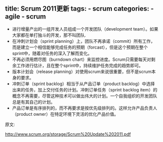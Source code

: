 title: Scrum 2011更新
tags:
	- scrum
categories:
    - agile
    - scrum
---



* 进行增量产出的一组开发人员组成一个开发团队（development team）。如果大家都在单打独斗的开发，那不叫团队.
* 在冲刺计划会（sprint planning）上，团队不再承诺（commit）所有工作，而是建立一个相信能够完成任务的预期（forcast），但是这个预期在整个sprint中，随着对任务的深入了解而变化。
* 不再必须用燃尽图（burndown chart）来监控进度。Scrum只需要每天对剩余工作进行估计，且在整个sprint中，持续维护任务完成的趋势即可。
* 版本计划会（release planning）对使用scrum来说很重要，但不是scrum本身的要求。
* 冲刺订单（sprint backlog）相当于从产品订单（product backlog）中选择出来的任务，加上交付任务的计划。冲刺订单任务（sprint backlog item）的概念不再需要，尽管这种技术可以做出伟大的计划。一个自我组织的开发团队总是有其自己的计划。
* 产品订单是有序排列的，而不再要求是按优先级排列的。这样允许产品负责人（product owner）在特定环境下灵活的优化产品价值。

原文: 

<http://www.scrum.org/storage/Scrum%20Update%202011.pdf>
